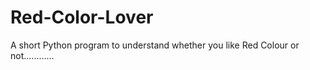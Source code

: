 # Red-Color-Lover
A short Python program to understand whether you like Red Colour or not............
